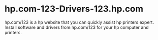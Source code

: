 # hp.com-123-Drivers-123.hp.com
hp.com/123 is a hp website that you can quickly assist hp printers expert.  Install software and drivers from hp.com/123 for your hp computer and printers.
